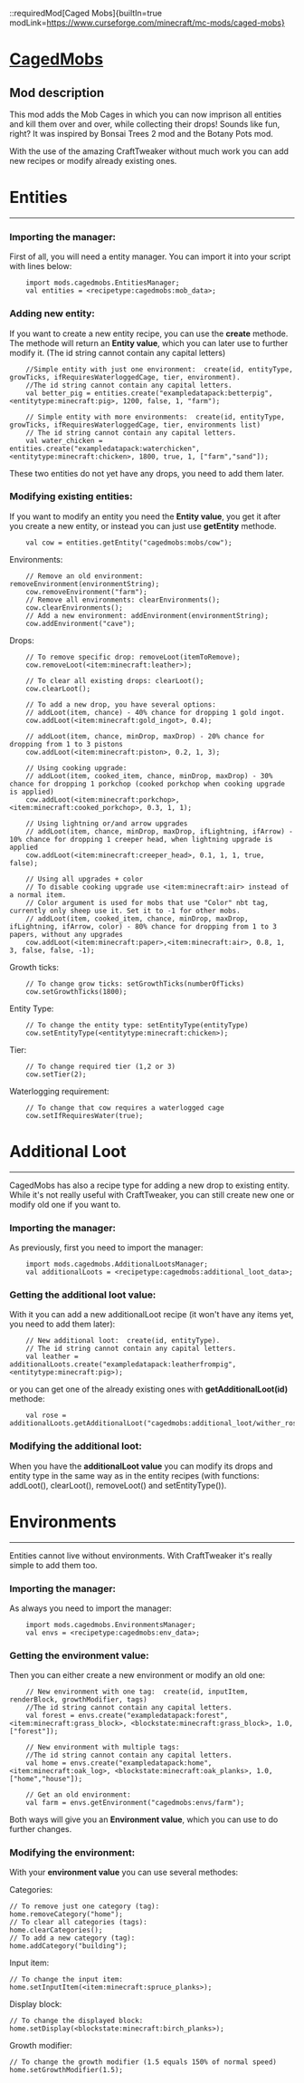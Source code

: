 ::requiredMod[Caged Mobs]{builtIn=true modLink=https://www.curseforge.com/minecraft/mc-mods/caged-mobs}

# [CagedMobs](https://www.curseforge.com/minecraft/mc-mods/caged-mobs)

## Mod description

This mod adds the Mob Cages in which you can now imprison all entities and kill them over and over, while collecting their drops! Sounds like fun, right?
It was inspired by Bonsai Trees 2 mod and the Botany Pots mod.

With the use of the amazing CraftTweaker without much work you can add new recipes or modify already existing ones.

# **Entities**

---

### Importing the manager:

First of all, you will need a entity manager. You can import it into your script with lines below:

```zenscript
    import mods.cagedmobs.EntitiesManager;
    val entities = <recipetype:cagedmobs:mob_data>;
```

### Adding new entity:

If you want to create a new entity recipe, you can use the **create** methode. The methode will return an **Entity value**, which you can later use to further modify it. (The id string cannot contain any capital letters)

```zenscript
    //Simple entity with just one environment:  create(id, entityType, growTicks, ifRequiresWaterloggedCage, tier, environment).
    //The id string cannot contain any capital letters.
    val better_pig = entities.create("exampledatapack:betterpig",<entitytype:minecraft:pig>, 1200, false, 1, "farm");

    // Simple entity with more environments:  create(id, entityType, growTicks, ifRequiresWaterloggedCage, tier, environments list)
    // The id string cannot contain any capital letters.
    val water_chicken = entities.create("exampledatapack:waterchicken",<entitytype:minecraft:chicken>, 1800, true, 1, ["farm","sand"]);
```

These two entities do not yet have any drops, you need to add them later.

### Modifying existing entities:

If you want to modify an entity you need the **Entity value**, you get it after you create a new entity, or instead you can just use **getEntity** methode.

```zenscript
    val cow = entities.getEntity("cagedmobs:mobs/cow");
```

Environments:

```zenscript
    // Remove an old environment: removeEnvironment(environmentString);
    cow.removeEnvironment("farm");
    // Remove all environments: clearEnvironments();
    cow.clearEnvironments();
    // Add a new environment: addEnvironment(environmentString);
    cow.addEnvironment("cave");
```

Drops:

```zenscript
    // To remove specific drop: removeLoot(itemToRemove);
    cow.removeLoot(<item:minecraft:leather>);

    // To clear all existing drops: clearLoot();
    cow.clearLoot();

    // To add a new drop, you have several options:
    // addLoot(item, chance) - 40% chance for dropping 1 gold ingot.
    cow.addLoot(<item:minecraft:gold_ingot>, 0.4);

    // addLoot(item, chance, minDrop, maxDrop) - 20% chance for dropping from 1 to 3 pistons
    cow.addLoot(<item:minecraft:piston>, 0.2, 1, 3);

    // Using cooking upgrade:
    // addLoot(item, cooked_item, chance, minDrop, maxDrop) - 30% chance for dropping 1 porkchop (cooked porkchop when cooking upgrade is applied)
    cow.addLoot(<item:minecraft:porkchop>,<item:minecraft:cooked_porkchop>, 0.3, 1, 1);

    // Using lightning or/and arrow upgrades
    // addLoot(item, chance, minDrop, maxDrop, ifLightning, ifArrow) - 10% chance for dropping 1 creeper head, when lightning upgrade is applied
    cow.addLoot(<item:minecraft:creeper_head>, 0.1, 1, 1, true, false);

    // Using all upgrades + color
    // To disable cooking upgrade use <item:minecraft:air> instead of a normal item.
    // Color argument is used for mobs that use "Color" nbt tag, currently only sheep use it. Set it to -1 for other mobs.
    // addLoot(item, cooked_item, chance, minDrop, maxDrop, ifLightning, ifArrow, color) - 80% chance for dropping from 1 to 3 papers, without any upgrades
    cow.addLoot(<item:minecraft:paper>,<item:minecraft:air>, 0.8, 1, 3, false, false, -1);
```

Growth ticks:

```zenscript
    // To change grow ticks: setGrowthTicks(numberOfTicks)
    cow.setGrowthTicks(1800);
```

Entity Type:

```zenscript
    // To change the entity type: setEntityType(entityType)
    cow.setEntityType(<entitytype:minecraft:chicken>);
```

Tier:

```zenscript
    // To change required tier (1,2 or 3)
    cow.setTier(2);
```

Waterlogging requirement:

```zenscript
    // To change that cow requires a waterlogged cage
    cow.setIfRequiresWater(true);
```

# **Additional Loot**

---

CagedMobs has also a recipe type for adding a new drop to existing entity. While it's not really useful with CraftTweaker, you can still create new one or modify old one if you want to.

### Importing the manager:

As previously, first you need to import the manager:

```zenscript
    import mods.cagedmobs.AdditionalLootsManager;
    val additionalLoots = <recipetype:cagedmobs:additional_loot_data>;
```

### Getting the additional loot value:

With it you can add a new additionalLoot recipe (it won't have any items yet, you need to add them later):

```zenscript
    // New additional loot:  create(id, entityType).
    // The id string cannot contain any capital letters.
    val leather = additionalLoots.create("exampledatapack:leatherfrompig",<entitytype:minecraft:pig>);
```

or you can get one of the already existing ones with **getAdditionalLoot(id)** methode:

```zenscript
    val rose = additionalLoots.getAdditionalLoot("cagedmobs:additional_loot/wither_rose");
```

### Modifying the additional loot:

When you have the **additionalLoot value** you can modify its drops and entity type in the same way as in the entity recipes (with functions: addLoot(), clearLoot(), removeLoot() and setEntityType()).

# **Environments**

---

Entities cannot live without environments. With CraftTweaker it's really simple to add them too.

### Importing the manager:

As always you need to import the manager:

```zenscript
    import mods.cagedmobs.EnvironmentsManager;
    val envs = <recipetype:cagedmobs:env_data>;
```

### Getting the environment value:

Then you can either create a new environment or modify an old one:

```zenscript
    // New environment with one tag:  create(id, inputItem, renderBlock, growthModifier, tags)
    //The id string cannot contain any capital letters.
    val forest = envs.create("exampledatapack:forest",<item:minecraft:grass_block>, <blockstate:minecraft:grass_block>, 1.0, ["forest"]);

    // New environment with multiple tags:
    //The id string cannot contain any capital letters.
    val home = envs.create("exampledatapack:home",<item:minecraft:oak_log>, <blockstate:minecraft:oak_planks>, 1.0, ["home","house"]);

    // Get an old environment:
    val farm = envs.getEnvironment("cagedmobs:envs/farm");
```

Both ways will give you an **Environment value**, which you can use to do further changes.

### Modifying the environment:

With your **environment value** you can use several methodes:

Categories:

```zenscript
// To remove just one category (tag):
home.removeCategory("home");
// To clear all categories (tags):
home.clearCategories();
// To add a new category (tag):
home.addCategory("building");
```

Input item:

```zenscript
// To change the input item:
home.setInputItem(<item:minecraft:spruce_planks>);
```

Display block:

```zenscript
// To change the displayed block:
home.setDisplay(<blockstate:minecraft:birch_planks>);
```

Growth modifier:

```zenscript
// To change the growth modifier (1.5 equals 150% of normal speed)
home.setGrowthModifier(1.5);
```
